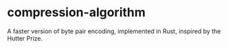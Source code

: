 # compression-algorithm
A faster version of byte pair encoding, implemented in Rust, inspired by the Hutter Prize.

